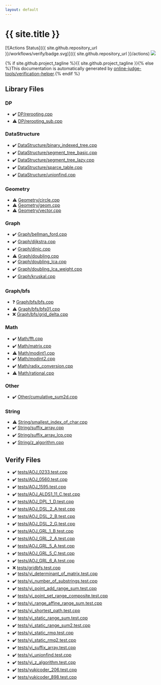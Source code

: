 ```yaml
---
layout: default
---
```


<!-- mathjax config similar to math.stackexchange -->
<script type="text/javascript" async
  src="https://cdnjs.cloudflare.com/ajax/libs/mathjax/2.7.5/MathJax.js?config=TeX-MML-AM_CHTML">
</script>
<script type="text/x-mathjax-config">
  MathJax.Hub.Config({
    TeX: { equationNumbers: { autoNumber: "AMS" }},
    tex2jax: {
      inlineMath: [ ['$','$'] ],
      processEscapes: true
    },
    "HTML-CSS": { matchFontHeight: false },
    displayAlign: "left",
    displayIndent: "2em"
  });
</script>

<script type="text/javascript" src="https://cdnjs.cloudflare.com/ajax/libs/jquery/3.4.1/jquery.min.js"></script>
<script src="https://cdn.jsdelivr.net/npm/jquery-balloon-js@1.1.2/jquery.balloon.min.js" integrity="sha256-ZEYs9VrgAeNuPvs15E39OsyOJaIkXEEt10fzxJ20+2I=" crossorigin="anonymous"></script>
<script type="text/javascript" src="assets/js/copy-button.js"></script>
<link rel="stylesheet" href="assets/css/copy-button.css" />


# {{ site.title }}

[![Actions Status]({{ site.github.repository_url }}/workflows/verify/badge.svg)]({{ site.github.repository_url }}/actions)
<a href="{{ site.github.repository_url }}"><img src="https://img.shields.io/github/last-commit/{{ site.github.owner_name }}/{{ site.github.repository_name }}" /></a>

{% if site.github.project_tagline %}{{ site.github.project_tagline }}{% else %}This documentation is automatically generated by <a href="https://github.com/online-judge-tools/verification-helper">online-judge-tools/verification-helper</a>.{% endif %}

## Library Files

<div id="e2fca8135c2fadca093abd79a6b1c0d2"></div>

### DP

* :heavy_check_mark: <a href="library/DP/rerooting.cpp.html">DP/rerooting.cpp</a>
* :warning: <a href="library/DP/rerooting_sub.cpp.html">DP/rerooting_sub.cpp</a>


<div id="5e248f107086635fddcead5bf28943fc"></div>

### DataStructure

* :heavy_check_mark: <a href="library/DataStructure/binary_indexed_tree.cpp.html">DataStructure/binary_indexed_tree.cpp</a>
* :heavy_check_mark: <a href="library/DataStructure/segment_tree_basic.cpp.html">DataStructure/segment_tree_basic.cpp</a>
* :heavy_check_mark: <a href="library/DataStructure/segment_tree_lazy.cpp.html">DataStructure/segment_tree_lazy.cpp</a>
* :heavy_check_mark: <a href="library/DataStructure/sparce_table.cpp.html">DataStructure/sparce_table.cpp</a>
* :heavy_check_mark: <a href="library/DataStructure/unionfind.cpp.html">DataStructure/unionfind.cpp</a>


<div id="d9c6333623e6357515fcbf17be806273"></div>

### Geometry

* :warning: <a href="library/Geometry/circle.cpp.html">Geometry/circle.cpp</a>
* :warning: <a href="library/Geometry/geom.cpp.html">Geometry/geom.cpp</a>
* :warning: <a href="library/Geometry/vector.cpp.html">Geometry/vector.cpp</a>


<div id="4cdbd2bafa8193091ba09509cedf94fd"></div>

### Graph

* :heavy_check_mark: <a href="library/Graph/bellman_ford.cpp.html">Graph/bellman_ford.cpp</a>
* :heavy_check_mark: <a href="library/Graph/dijkstra.cpp.html">Graph/dijkstra.cpp</a>
* :heavy_check_mark: <a href="library/Graph/dinic.cpp.html">Graph/dinic.cpp</a>
* :warning: <a href="library/Graph/doubling.cpp.html">Graph/doubling.cpp</a>
* :heavy_check_mark: <a href="library/Graph/doubling_lca.cpp.html">Graph/doubling_lca.cpp</a>
* :heavy_check_mark: <a href="library/Graph/doubling_lca_weight.cpp.html">Graph/doubling_lca_weight.cpp</a>
* :heavy_check_mark: <a href="library/Graph/kruskal.cpp.html">Graph/kruskal.cpp</a>


<div id="4c37ee828d0c7225ca158fdf0685029a"></div>

### Graph/bfs

* :question: <a href="library/Graph/bfs/bfs.cpp.html">Graph/bfs/bfs.cpp</a>
* :warning: <a href="library/Graph/bfs/bfs01.cpp.html">Graph/bfs/bfs01.cpp</a>
* :x: <a href="library/Graph/bfs/grid_delta.cpp.html">Graph/bfs/grid_delta.cpp</a>


<div id="a49950aa047c2292e989e368a97a3aae"></div>

### Math

* :heavy_check_mark: <a href="library/Math/fft.cpp.html">Math/fft.cpp</a>
* :heavy_check_mark: <a href="library/Math/matrix.cpp.html">Math/matrix.cpp</a>
* :warning: <a href="library/Math/modint1.cpp.html">Math/modint1.cpp</a>
* :heavy_check_mark: <a href="library/Math/modint2.cpp.html">Math/modint2.cpp</a>
* :heavy_check_mark: <a href="library/Math/radix_conversion.cpp.html">Math/radix_conversion.cpp</a>
* :warning: <a href="library/Math/rational.cpp.html">Math/rational.cpp</a>


<div id="6311ae17c1ee52b36e68aaf4ad066387"></div>

### Other

* :heavy_check_mark: <a href="library/Other/cumulative_sum2d.cpp.html">Other/cumulative_sum2d.cpp</a>


<div id="27118326006d3829667a400ad23d5d98"></div>

### String

* :warning: <a href="library/String/smallest_index_of_char.cpp.html">String/smallest_index_of_char.cpp</a>
* :heavy_check_mark: <a href="library/String/suffix_array.cpp.html">String/suffix_array.cpp</a>
* :heavy_check_mark: <a href="library/String/suffix_array_lcp.cpp.html">String/suffix_array_lcp.cpp</a>
* :heavy_check_mark: <a href="library/String/z_algorithm.cpp.html">String/z_algorithm.cpp</a>


## Verify Files

* :heavy_check_mark: <a href="verify/tests/AOJ_0233.test.cpp.html">tests/AOJ_0233.test.cpp</a>
* :heavy_check_mark: <a href="verify/tests/AOJ_0560.test.cpp.html">tests/AOJ_0560.test.cpp</a>
* :heavy_check_mark: <a href="verify/tests/AOJ_1595.test.cpp.html">tests/AOJ_1595.test.cpp</a>
* :heavy_check_mark: <a href="verify/tests/AOJ_ALDS1_11_C.test.cpp.html">tests/AOJ_ALDS1_11_C.test.cpp</a>
* :heavy_check_mark: <a href="verify/tests/AOJ_DPL_1_D.test.cpp.html">tests/AOJ_DPL_1_D.test.cpp</a>
* :heavy_check_mark: <a href="verify/tests/AOJ_DSL_2_A.test.cpp.html">tests/AOJ_DSL_2_A.test.cpp</a>
* :heavy_check_mark: <a href="verify/tests/AOJ_DSL_2_B.test.cpp.html">tests/AOJ_DSL_2_B.test.cpp</a>
* :heavy_check_mark: <a href="verify/tests/AOJ_DSL_2_G.test.cpp.html">tests/AOJ_DSL_2_G.test.cpp</a>
* :heavy_check_mark: <a href="verify/tests/AOJ_GRL_1_B.test.cpp.html">tests/AOJ_GRL_1_B.test.cpp</a>
* :heavy_check_mark: <a href="verify/tests/AOJ_GRL_2_A.test.cpp.html">tests/AOJ_GRL_2_A.test.cpp</a>
* :heavy_check_mark: <a href="verify/tests/AOJ_GRL_5_A.test.cpp.html">tests/AOJ_GRL_5_A.test.cpp</a>
* :heavy_check_mark: <a href="verify/tests/AOJ_GRL_5_C.test.cpp.html">tests/AOJ_GRL_5_C.test.cpp</a>
* :heavy_check_mark: <a href="verify/tests/AOJ_GRL_6_A.test.cpp.html">tests/AOJ_GRL_6_A.test.cpp</a>
* :x: <a href="verify/tests/gridbfs.test.cpp.html">tests/gridbfs.test.cpp</a>
* :heavy_check_mark: <a href="verify/tests/yj_determinant_of_matrix.test.cpp.html">tests/yj_determinant_of_matrix.test.cpp</a>
* :heavy_check_mark: <a href="verify/tests/yj_number_of_substrings.test.cpp.html">tests/yj_number_of_substrings.test.cpp</a>
* :heavy_check_mark: <a href="verify/tests/yj_point_add_range_sum.test.cpp.html">tests/yj_point_add_range_sum.test.cpp</a>
* :heavy_check_mark: <a href="verify/tests/yj_point_set_range_composite.test.cpp.html">tests/yj_point_set_range_composite.test.cpp</a>
* :heavy_check_mark: <a href="verify/tests/yj_range_affine_range_sum.test.cpp.html">tests/yj_range_affine_range_sum.test.cpp</a>
* :heavy_check_mark: <a href="verify/tests/yj_shortest_path.test.cpp.html">tests/yj_shortest_path.test.cpp</a>
* :heavy_check_mark: <a href="verify/tests/yj_static_range_sum.test.cpp.html">tests/yj_static_range_sum.test.cpp</a>
* :heavy_check_mark: <a href="verify/tests/yj_static_range_sum2.test.cpp.html">tests/yj_static_range_sum2.test.cpp</a>
* :heavy_check_mark: <a href="verify/tests/yj_static_rmq.test.cpp.html">tests/yj_static_rmq.test.cpp</a>
* :heavy_check_mark: <a href="verify/tests/yj_static_rmq2.test.cpp.html">tests/yj_static_rmq2.test.cpp</a>
* :heavy_check_mark: <a href="verify/tests/yj_suffix_array.test.cpp.html">tests/yj_suffix_array.test.cpp</a>
* :heavy_check_mark: <a href="verify/tests/yj_unionfind.test.cpp.html">tests/yj_unionfind.test.cpp</a>
* :heavy_check_mark: <a href="verify/tests/yj_z_algorithm.test.cpp.html">tests/yj_z_algorithm.test.cpp</a>
* :heavy_check_mark: <a href="verify/tests/yukicoder_206.test.cpp.html">tests/yukicoder_206.test.cpp</a>
* :heavy_check_mark: <a href="verify/tests/yukicoder_898.test.cpp.html">tests/yukicoder_898.test.cpp</a>


